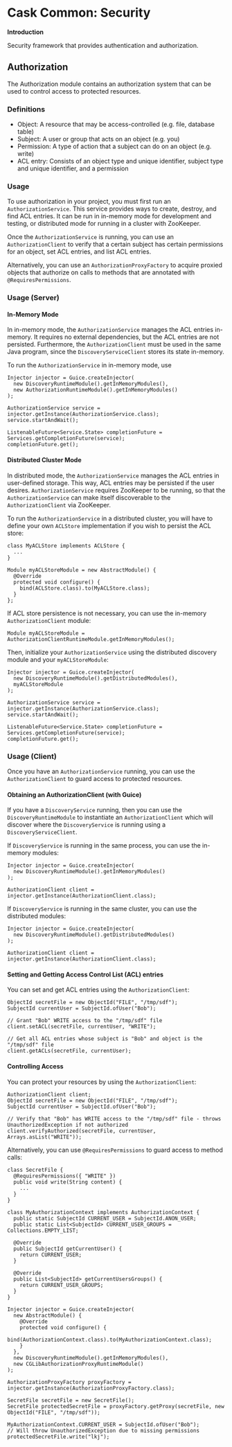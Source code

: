 # Cask Common: Security

**Introduction**

Security framework that provides authentication and authorization.

## Authorization

The Authorization module contains an authorization system that can be used to control access to protected resources.

### Definitions

* Object: A resource that may be access-controlled (e.g. file, database table)
* Subject: A user or group that acts on an object (e.g. you)
* Permission: A type of action that a subject can do on an object (e.g. write)
* ACL entry: Consists of an object type and unique identifier, subject type and unique identifier, and a permission

### Usage

To use authorization in your project, you must first run an `AuthorizationService`. This service
provides ways to create, destroy, and find ACL entries. It can be run in in-memory mode
for development and testing, or distributed mode for running in a cluster with ZooKeeper.

Once the `AuthorizationService` is running, you can use an `AuthorizationClient` to verify
that a certain subject has certain permissions for an object, set ACL entries, and list ACL entries.

Alternatively, you can use an `AuthorizationProxyFactory` to acquire proxied objects that authorize
on calls to methods that are annotated with `@RequiresPermissions`.

### Usage (Server)

#### In-Memory Mode

In in-memory mode, the `AuthorizationService` manages the ACL entries in-memory.
It requires no external dependencies, but the ACL entries are not persisted.
Furthermore, the `AuthorizationClient` must be used in the same Java program,
since the `DiscoveryServiceClient` stores its state in-memory.

To run the `AuthorizationService` in in-memory mode, use

```
Injector injector = Guice.createInjector(
  new DiscoveryRuntimeModule().getInMemoryModules(),
  new AuthorizationRuntimeModule().getInMemoryModules()
);

AuthorizationService service = injector.getInstance(AuthorizationService.class);
service.startAndWait();

ListenableFuture<Service.State> completionFuture = Services.getCompletionFuture(service);
completionFuture.get();
```

#### Distributed Cluster Mode

In distributed mode, the `AuthorizationService` manages the ACL entries in user-defined storage.
This way, ACL entries may be persisted if the user desires. `AuthorizationService` requires
ZooKeeper to be running, so that the `AuthorizationService` can make itself
discoverable to the `AuthorizationClient` via ZooKeeper.

To run the `AuthorizationService` in a distributed cluster, you will have to define your own `ACLStore` implementation
if you wish to persist the ACL store:

```
class MyACLStore implements ACLStore {
  ...
}

Module myACLStoreModule = new AbstractModule() {
  @Override
  protected void configure() {
    bind(ACLStore.class).to(MyACLStore.class);
  }
};
```

If ACL store persistence is not necessary, you can use the in-memory `AuthorizationClient` module:

```
Module myACLStoreModule = AuthorizationClientRuntimeModule.getInMemoryModules();
```

Then, initialize your `AuthorizationService` using the distributed discovery module and your `myACLStoreModule`:

```
Injector injector = Guice.createInjector(
  new DiscoveryRuntimeModule().getDistributedModules(),
  myACLStoreModule
);

AuthorizationService service = injector.getInstance(AuthorizationService.class);
service.startAndWait();

ListenableFuture<Service.State> completionFuture = Services.getCompletionFuture(service);
completionFuture.get();
```

### Usage (Client)

Once you have an `AuthorizationService` running, you can use the `AuthorizationClient` to
guard access to protected resources.

#### Obtaining an AuthorizationClient (with Guice)

If you have a `DiscoveryService` running, then you can use the `DiscoveryRuntimeModule`
to instantiate an `AuthorizationClient` which will discover where the `DiscoveryService` is
running using a `DiscoveryServiceClient`.

If `DiscoveryService` is running in the same process, you can use the in-memory modules:

```
Injector injector = Guice.createInjector(
  new DiscoveryRuntimeModule().getInMemoryModules()
);

AuthorizationClient client = injector.getInstance(AuthorizationClient.class);
```

If `DiscoveryService` is running in the same cluster, you can use the distributed modules:

```
Injector injector = Guice.createInjector(
  new DiscoveryRuntimeModule().getDistributedModules()
);

AuthorizationClient client = injector.getInstance(AuthorizationClient.class);
```

#### Setting and Getting Access Control List (ACL) entries

You can set and get ACL entries using the `AuthorizationClient`:

```
ObjectId secretFile = new ObjectId("FILE", "/tmp/sdf");
SubjectId currentUser = SubjectId.ofUser("Bob");

// Grant "Bob" WRITE access to the "/tmp/sdf" file
client.setACL(secretFile, currentUser, "WRITE");

// Get all ACL entries whose subject is "Bob" and object is the "/tmp/sdf" file
client.getACLs(secretFile, currentUser);
```

#### Controlling Access

You can protect your resources by using the `AuthorizationClient`:

```
AuthorizationClient client;
ObjectId secretFile = new ObjectId("FILE", "/tmp/sdf");
SubjectId currentUser = SubjectId.ofUser("Bob");

// Verify that "Bob" has WRITE access to the "/tmp/sdf" file - throws UnauthorizedException if not authorized
client.verifyAuthorized(secretFile, currentUser, Arrays.asList("WRITE"));
```

Alternatively, you can use `@RequiresPermissions` to guard access to method calls:

```
class SecretFile {
  @RequiresPermissions({ "WRITE" })
  public void write(String content) {
    ...
  }
}

class MyAuthorizationContext implements AuthorizationContext {
  public static SubjectId CURRENT_USER = SubjectId.ANON_USER;
  public static List<SubjectId> CURRENT_USER_GROUPS = Collections.EMPTY_LIST;

  @Override
  public SubjectId getCurrentUser() {
    return CURRENT_USER;
  }

  @Override
  public List<SubjectId> getCurrentUsersGroups() {
    return CURRENT_USER_GROUPS;
  }
}

Injector injector = Guice.createInjector(
  new AbstractModule() {
    @Override
    protected void configure() {
      bind(AuthorizationContext.class).to(MyAuthorizationContext.class);
    }
  },
  new DiscoveryRuntimeModule().getInMemoryModules(),
  new CGLibAuthorizationProxyRuntimeModule()
);

AuthorizationProxyFactory proxyFactory = injector.getInstance(AuthorizationProxyFactory.class);

SecretFile secretFile = new SecretFile();
SecretFile protectedSecretFile = proxyFactory.getProxy(secretFile, new ObjectId("FILE", "/tmp/sdf"));

MyAuthorizationContext.CURRENT_USER = SubjectId.ofUser("Bob");
// Will throw UnauthorizedException due to missing permissions
protectedSecretFile.write("lkj");
```
